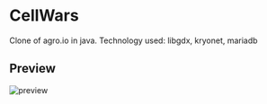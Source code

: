 CellWars
=============
Clone of agro.io in java.
Technology used: libgdx, kryonet, mariadb

Preview
-------
![preview](https://github.com/kongo555/CellWars/tree/master/core/assets/cellwars.gif)
